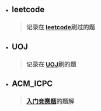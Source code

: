 * ## leetcode
    > ### 记录在 [leetcode](https://github.com/maoqifan1/leetcode/tree/master/题解)刷过的题

* ## UOJ
    > ### 记录在 [UOJ](https://github.com/maoqifan1/leetcode/tree/master/UOJ)刷的题

* ## ACM_ICPC
    > ### [入门竞赛题](https://github.com/maoqifan1/leetcode/tree/master/acm_icpc)的题解

